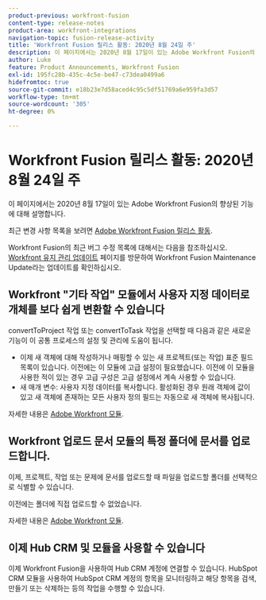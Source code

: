 ```yaml
---
product-previous: workfront-fusion
content-type: release-notes
product-area: workfront-integrations
navigation-topic: fusion-release-activity
title: 'Workfront Fusion 릴리스 활동: 2020년 8월 24일 주'
description: 이 페이지에서는 2020년 8월 17일이 있는 Adobe Workfront Fusion의 향상된 기능에 대해 설명합니다.
author: Luke
feature: Product Announcements, Workfront Fusion
exl-id: 195fc28b-435c-4c5e-be47-c73dea0499a6
hidefromtoc: true
source-git-commit: e18b23e7d58aced4c95c5df51769a6e959fa3d57
workflow-type: tm+mt
source-wordcount: '305'
ht-degree: 0%

---
```


# Workfront Fusion 릴리스 활동: 2020년 8월 24일 주

이 페이지에서는 2020년 8월 17일이 있는 Adobe Workfront Fusion의 향상된 기능에 대해 설명합니다.

최근 변경 사항 목록을 보려면 [Adobe Workfront Fusion 릴리스 활동](../../../../../product-announcements/product-releases/fusion-release-activity/fusion-release-activity.md).

Workfront Fusion의 최근 버그 수정 목록에 대해서는 다음을 참조하십시오. [Workfront 유지 관리 업데이트](https://one.workfront.com/s/article/Workfront-Maintenance-Updates-1882317350) 페이지를 방문하여 Workfront Fusion Maintenance Update라는 업데이트를 확인하십시오.

## Workfront &quot;기타 작업&quot; 모듈에서 사용자 지정 데이터로 개체를 보다 쉽게 변환할 수 있습니다

convertToProject 작업 또는 convertToTask 작업을 선택할 때 다음과 같은 새로운 기능이 이 공통 프로세스의 설정 및 관리에 도움이 됩니다.

* 이제 새 객체에 대해 작성하거나 매핑할 수 있는 새 프로젝트(또는 작업) 표준 필드 목록이 있습니다. 이전에는 이 모듈에 고급 설정이 필요했습니다. 이전에 이 모듈을 사용한 적이 있는 경우 고급 구성은 고급 설정에서 계속 사용할 수 있습니다.
* 새 매개 변수: 사용자 지정 데이터를 복사합니다. 활성화된 경우 원래 객체에 값이 있고 새 객체에 존재하는 모든 사용자 정의 필드는 자동으로 새 객체에 복사됩니다.

자세한 내용은 [Adobe Workfront 모듈](../../../../../workfront-fusion/apps-and-their-modules/workfront-modules.md).

## Workfront 업로드 문서 모듈의 특정 폴더에 문서를 업로드합니다.

이제, 프로젝트, 작업 또는 문제에 문서를 업로드할 때 파일을 업로드할 폴더를 선택적으로 식별할 수 있습니다.

이전에는 폴더에 직접 업로드할 수 없었습니다.

자세한 내용은 [Adobe Workfront 모듈](../../../../../workfront-fusion/apps-and-their-modules/workfront-modules.md).

## 이제 Hub CRM 및 모듈을 사용할 수 있습니다

이제 Workfront Fusion을 사용하여 Hub CRM 계정에 연결할 수 있습니다. HubSpot CRM 모듈을 사용하여 HubSpot CRM 계정의 항목을 모니터링하고 해당 항목을 검색, 만들기 또는 삭제하는 등의 작업을 수행할 수 있습니다.
